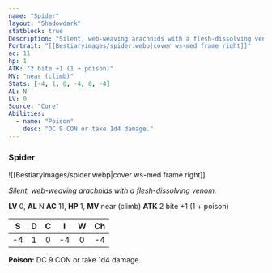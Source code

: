 ```yaml
---
name: "Spider"
layout: "Shadowdark"
statblock: true
Description: "Silent, web-weaving arachnids with a flesh-dissolving venom."
Portrait: "[[Bestiaryimages/spider.webp|cover ws-med frame right]]"
ac: 11
hp: 1
ATK: "2 bite +1 (1 + poison)"
MV: "near (climb)"
Stats: [-4, 1, 0, -4, 0, -4]
AL: N
LV: 0
Source: "Core"
Abilities:
  - name: "Poison"
    desc: "DC 9 CON or take 1d4 damage."
---
```


### Spider

![[Bestiaryimages/spider.webp|cover ws-med frame right]]

_Silent, web-weaving arachnids with a flesh-dissolving venom._

**LV** 0, **AL** N
**AC** 11, **HP** 1, **MV** near (climb)
**ATK** 2 bite +1 (1 + poison)

|  S  |  D  |  C  |  I  |  W  |  Ch  |
|:---:|:---:|:---:|:---:|:---:|:----:|
| -4 | 1 | 0 | -4 | 0 | -4 |

**Poison:** DC 9 CON or take 1d4 damage.

